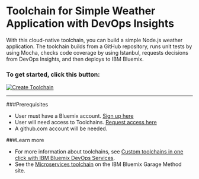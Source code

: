# Toolchain for Simple Weather Application with DevOps Insights

With this cloud-native toolchain, you can build a simple Node.js weather application. The toolchain builds from a GitHub repository, runs unit tests by using Mocha, checks code coverage by using Istanbul, requests decisions from DevOps Insights, and then deploys to IBM Bluemix.

### To get started, click this button:
[![Create Toolchain](https://console.bluemix.net/devops/graphics/create_toolchain_button.png)](https://console.bluemix.net/devops/setup/deploy)


---
###Prerequisites

* User must have a Bluemix account. [Sign up here](https://console.bluemix.net/registration/)
* User will need access to Toolchains.  [Request access here](https://console.bluemix.net/devops/)
* A github.com account will be needed.


###Learn more

* For more information about toolchains, see [Custom toolchains in one click with IBM Bluemix DevOps Services](https://developer.ibm.com/devops-services/2016/06/16/open-toolchain-with-ibm-bluemix-devops-services/).
* See the [Microservices toolchain](https://www.ibm.com/devops/method/toolchains/microservices_toolchain) on the IBM Bluemix Garage Method site.
